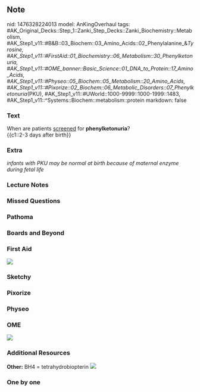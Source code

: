 ## Note
nid: 1476328224013
model: AnKingOverhaul
tags: #AK_Original_Decks::Step_1::Zanki_Step_Decks::Zanki_Biochemistry::Metabolism, #AK_Step1_v11::#B&B::03_Biochem::03_Amino_Acids::02_Phenylalanine_&_Tyrosine, #AK_Step1_v11::#FirstAid::01_Biochemistry::06_Metabolism::30_Phenylketonuria, #AK_Step1_v11::#OME_banner::Basic_Science::01_DNA_to_Protein::17_Amino_Acids, #AK_Step1_v11::#Physeo::05_Biochem::05_Metabolism::20_Amino_Acids, #AK_Step1_v11::#Pixorize::02_Biochem::06_Metabolic_Disorders::07_Phenylketonuria_(PKU), #AK_Step1_v11::#UWorld::1000-9999::1000-1999::1483, #AK_Step1_v11::^Systems::Biochem::metabolism::protein
markdown: false

### Text
<div>
  When are patients <u>screened</u> for <b>phenylketonuria</b>?
</div>
<div>
  {{c1::2-3 days after birth}}
</div>

### Extra
<i>infants with PKU may be normal at birth because of maternal
enzyme during fetal life</i>

### Lecture Notes


### Missed Questions


### Pathoma


### Boards and Beyond


### First Aid
<img src="tmpAmLjh1.png">

### Sketchy


### Pixorize


### Physeo


### OME
<div class="ome-widget">
  <a href=
  "https://onlinemeded.org/spa/dna-to-protein/amino-acids/acquire?ref=anki">
  <img src="_OME_AnkiFlashcards_Lesson_4.png"></a>
</div>

### Additional Resources
<b>Other:</b> BH4 = tetrahydrobiopterin <img src="pku.jpg">

### One by one

